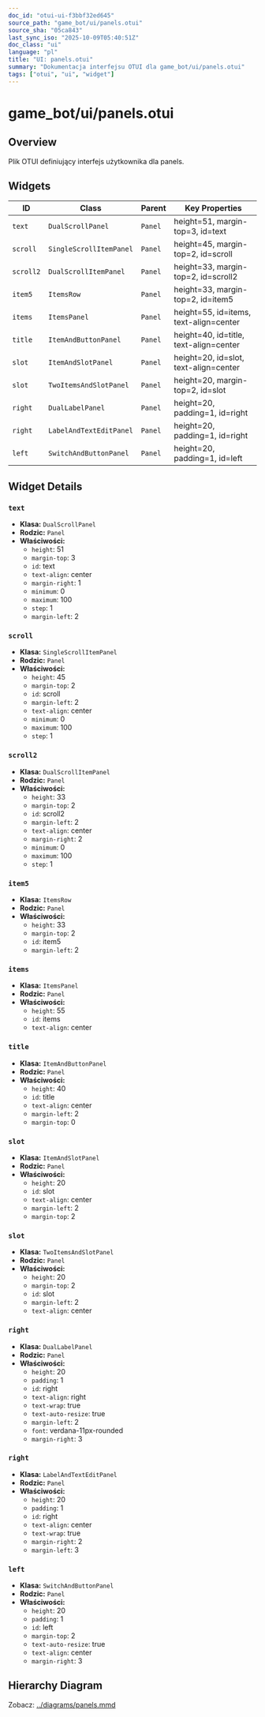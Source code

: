 ```yaml
---
doc_id: "otui-ui-f3bbf32ed645"
source_path: "game_bot/ui/panels.otui"
source_sha: "05ca843"
last_sync_iso: "2025-10-09T05:40:51Z"
doc_class: "ui"
language: "pl"
title: "UI: panels.otui"
summary: "Dokumentacja interfejsu OTUI dla game_bot/ui/panels.otui"
tags: ["otui", "ui", "widget"]
---
```


# game_bot/ui/panels.otui

## Overview

Plik OTUI definiujący interfejs użytkownika dla panels.

## Widgets

| ID | Class | Parent | Key Properties |
|----|-------|--------|----------------|
| `text` | `DualScrollPanel` | `Panel` | height=51, margin-top=3, id=text |
| `scroll` | `SingleScrollItemPanel` | `Panel` | height=45, margin-top=2, id=scroll |
| `scroll2` | `DualScrollItemPanel` | `Panel` | height=33, margin-top=2, id=scroll2 |
| `item5` | `ItemsRow` | `Panel` | height=33, margin-top=2, id=item5 |
| `items` | `ItemsPanel` | `Panel` | height=55, id=items, text-align=center |
| `title` | `ItemAndButtonPanel` | `Panel` | height=40, id=title, text-align=center |
| `slot` | `ItemAndSlotPanel` | `Panel` | height=20, id=slot, text-align=center |
| `slot` | `TwoItemsAndSlotPanel` | `Panel` | height=20, margin-top=2, id=slot |
| `right` | `DualLabelPanel` | `Panel` | height=20, padding=1, id=right |
| `right` | `LabelAndTextEditPanel` | `Panel` | height=20, padding=1, id=right |
| `left` | `SwitchAndButtonPanel` | `Panel` | height=20, padding=1, id=left |

## Widget Details

### `text`

- **Klasa:** `DualScrollPanel`
- **Rodzic:** `Panel`
- **Właściwości:**
  - `height`: 51
  - `margin-top`: 3
  - `id`: text
  - `text-align`: center
  - `margin-right`: 1
  - `minimum`: 0
  - `maximum`: 100
  - `step`: 1
  - `margin-left`: 2

### `scroll`

- **Klasa:** `SingleScrollItemPanel`
- **Rodzic:** `Panel`
- **Właściwości:**
  - `height`: 45
  - `margin-top`: 2
  - `id`: scroll
  - `margin-left`: 2
  - `text-align`: center
  - `minimum`: 0
  - `maximum`: 100
  - `step`: 1

### `scroll2`

- **Klasa:** `DualScrollItemPanel`
- **Rodzic:** `Panel`
- **Właściwości:**
  - `height`: 33
  - `margin-top`: 2
  - `id`: scroll2
  - `margin-left`: 2
  - `text-align`: center
  - `margin-right`: 2
  - `minimum`: 0
  - `maximum`: 100
  - `step`: 1

### `item5`

- **Klasa:** `ItemsRow`
- **Rodzic:** `Panel`
- **Właściwości:**
  - `height`: 33
  - `margin-top`: 2
  - `id`: item5
  - `margin-left`: 2

### `items`

- **Klasa:** `ItemsPanel`
- **Rodzic:** `Panel`
- **Właściwości:**
  - `height`: 55
  - `id`: items
  - `text-align`: center

### `title`

- **Klasa:** `ItemAndButtonPanel`
- **Rodzic:** `Panel`
- **Właściwości:**
  - `height`: 40
  - `id`: title
  - `text-align`: center
  - `margin-left`: 2
  - `margin-top`: 0

### `slot`

- **Klasa:** `ItemAndSlotPanel`
- **Rodzic:** `Panel`
- **Właściwości:**
  - `height`: 20
  - `id`: slot
  - `text-align`: center
  - `margin-left`: 2
  - `margin-top`: 2

### `slot`

- **Klasa:** `TwoItemsAndSlotPanel`
- **Rodzic:** `Panel`
- **Właściwości:**
  - `height`: 20
  - `margin-top`: 2
  - `id`: slot
  - `margin-left`: 2
  - `text-align`: center

### `right`

- **Klasa:** `DualLabelPanel`
- **Rodzic:** `Panel`
- **Właściwości:**
  - `height`: 20
  - `padding`: 1
  - `id`: right
  - `text-align`: right
  - `text-wrap`: true
  - `text-auto-resize`: true
  - `margin-left`: 2
  - `font`: verdana-11px-rounded
  - `margin-right`: 3

### `right`

- **Klasa:** `LabelAndTextEditPanel`
- **Rodzic:** `Panel`
- **Właściwości:**
  - `height`: 20
  - `padding`: 1
  - `id`: right
  - `text-align`: center
  - `text-wrap`: true
  - `margin-right`: 2
  - `margin-left`: 3

### `left`

- **Klasa:** `SwitchAndButtonPanel`
- **Rodzic:** `Panel`
- **Właściwości:**
  - `height`: 20
  - `padding`: 1
  - `id`: left
  - `margin-top`: 2
  - `text-auto-resize`: true
  - `text-align`: center
  - `margin-right`: 3

## Hierarchy Diagram

Zobacz: [../diagrams/panels.mmd](../diagrams/panels.mmd)
